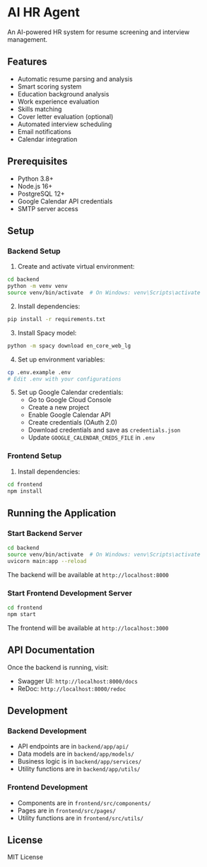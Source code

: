 # AI HR Agent

An AI-powered HR system for resume screening and interview management.

## Features

- Automatic resume parsing and analysis
- Smart scoring system
- Education background analysis
- Work experience evaluation
- Skills matching
- Cover letter evaluation (optional)
- Automated interview scheduling
- Email notifications
- Calendar integration

## Prerequisites

- Python 3.8+
- Node.js 16+
- PostgreSQL 12+
- Google Calendar API credentials
- SMTP server access

## Setup

### Backend Setup

1. Create and activate virtual environment:
```bash
cd backend
python -m venv venv
source venv/bin/activate  # On Windows: venv\Scripts\activate
```

2. Install dependencies:
```bash
pip install -r requirements.txt
```

3. Install Spacy model:
```bash
python -m spacy download en_core_web_lg
```

4. Set up environment variables:
```bash
cp .env.example .env
# Edit .env with your configurations
```

5. Set up Google Calendar credentials:
   - Go to Google Cloud Console
   - Create a new project
   - Enable Google Calendar API
   - Create credentials (OAuth 2.0)
   - Download credentials and save as `credentials.json`
   - Update `GOOGLE_CALENDAR_CREDS_FILE` in `.env`

### Frontend Setup

1. Install dependencies:
```bash
cd frontend
npm install
```

## Running the Application

### Start Backend Server

```bash
cd backend
source venv/bin/activate  # On Windows: venv\Scripts\activate
uvicorn main:app --reload
```

The backend will be available at `http://localhost:8000`

### Start Frontend Development Server

```bash
cd frontend
npm start
```

The frontend will be available at `http://localhost:3000`

## API Documentation

Once the backend is running, visit:
- Swagger UI: `http://localhost:8000/docs`
- ReDoc: `http://localhost:8000/redoc`

## Development

### Backend Development

- API endpoints are in `backend/app/api/`
- Data models are in `backend/app/models/`
- Business logic is in `backend/app/services/`
- Utility functions are in `backend/app/utils/`

### Frontend Development

- Components are in `frontend/src/components/`
- Pages are in `frontend/src/pages/`
- Utility functions are in `frontend/src/utils/`


## License

MIT License